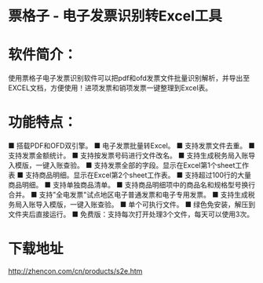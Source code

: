 
# 票格子 - 电子发票识别转Excel工具

# 软件简介：
使用票格子电子发票识别软件可以把pdf和ofd发票文件批量识别解析，并导出至EXCEL文档，方便使用！进项发票和销项发票一键整理到Excel表。

# 功能特点：
■ 搭载PDF和OFD双引擎。
■ 电子发票批量转Excel。
■ 支持发票文件去重。
■ 支持发票金额统计。
■ 支持按发票号码进行文件改名。
■ 支持生成税务局入账导入模版，一键入账查验。
■ 支持发票全部的字段。显示在Excel第1个sheet工作表
■ 支持商品明细。显示在Excel第2个sheet工作表。
■ 支持超过100行的大量商品明细。
■ 支持单独商品清单。
■ 支持商品明细项中的商品名和规格型号换行合并。
■ 支持"全电发票"试点地区电子普通发票和电子专用发票。
■ 支持生成税务局入账导入模版，一键入账查验。
■ 单个可执行文件。
■ 绿色免安装，解压到文件夹后直接运行。
■ 免费版：支持每次打开处理3个文件，每天可以使用3次。

# 下载地址
http://zhencon.com/cn/products/s2e.htm
